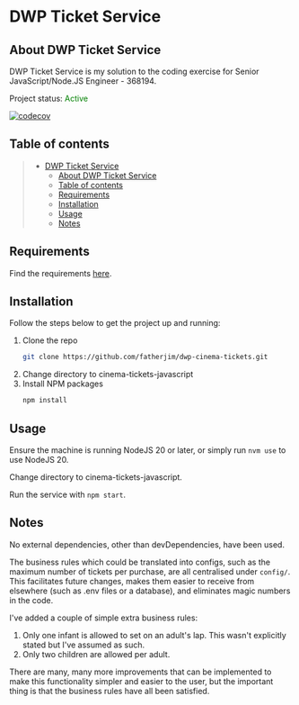 # DWP Ticket Service

## About DWP Ticket Service

DWP Ticket Service is my solution to the coding exercise for Senior JavaScript/Node.JS Engineer - 368194.

Project status: <span style="color:green">Active</span>

[![codecov](https://codecov.io/github/fatherjim/dwp-cinema-tickets/graph/badge.svg?token=B8MPM2GD2C)](https://codecov.io/github/fatherjim/dwp-cinema-tickets)

## Table of contents

> -   [DWP Ticket Service](#dwp-ticket-service)
>     -   [About DWP Ticket Service](#about-dwp-ticket-service)
>     -   [Table of contents](#table-of-contents)
>     -   [Requirements](#requirements)
>     -   [Installation](#installation)
>     -   [Usage](#usage)
>     -   [Notes](#notes)

## Requirements

 Find the requirements [here](./requirements.md).

## Installation

Follow the steps below to get the project up and running:

1. Clone the repo
    ```sh
    git clone https://github.com/fatherjim/dwp-cinema-tickets.git
    ```
2. Change directory to cinema-tickets-javascript
3. Install NPM packages
    ```sh
    npm install
    ```

## Usage

Ensure the machine is running NodeJS 20 or later, or simply run ```nvm use``` to use NodeJS 20.

Change directory to cinema-tickets-javascript.

Run the service with ```npm start```.

## Notes

No external dependencies, other than devDependencies, have been used.

The business rules which could be translated into configs, such as the maximum number of tickets per purchase, are all centralised under ```config/```.
This facilitates future changes, makes them easier to receive from elsewhere (such as .env files or a database), and eliminates magic numbers in the code.

I've added a couple of simple extra business rules:
1. Only one infant is allowed to set on an adult's lap. This wasn't explicitly stated but I've assumed as such.
2. Only two children are allowed per adult.

There are many, many more improvements that can be implemented to make this functionality simpler and easier to the user, but the important thing is that the business rules have all been satisfied.
